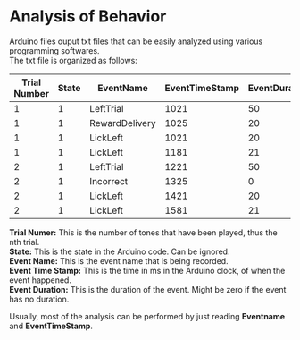 # Analysis of Behavior
Arduino files ouput txt files that can be easily analyzed using various programming softwares.  
The txt file is organized as follows:

| Trial Number  | State        | EventName | EventTimeStamp | EventDuration |
| ------------- | ------------- | -- | -- | -- |
| 1  | 1  | LeftTrial | 1021 |50|
| 1  | 1  | RewardDelivery | 1025 |20|
| 1  | 1  | LickLeft | 1021 |20|
| 1  | 1  | LickLeft | 1181 |21|
| 2  | 1  | LeftTrial | 1221 |50|
| 2  | 1  | Incorrect | 1325 |0|
| 2  | 1  | LickLeft | 1421 |20|
| 2  | 1  | LickLeft | 1581 |21|

**Trial Numer:** This is the number of tones that have been played, thus the nth trial.  
**State:** This is the state in the Arduino code. Can be ignored.  
**Event Name:** This is the event name that is being recorded.  
**Event Time Stamp:** This is the time in ms in the Arduino clock, of when the event happened.  
**Event Duration:** This is the duration of the event. Might be zero if the event has no duration.  
  
Usually, most of the analysis can be performed by just reading **Eventname** and **EventTimeStamp**.



